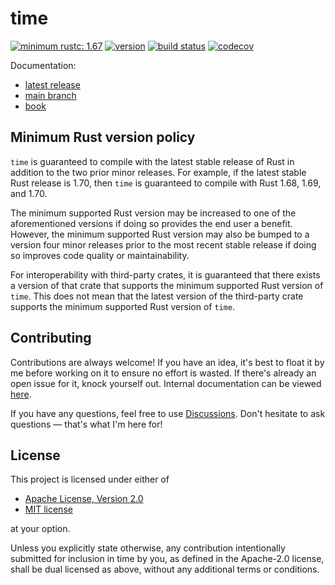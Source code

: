 # time

[![minimum rustc: 1.67](https://img.shields.io/badge/minimum%20rustc-1.67-yellowgreen?logo=rust&style=flat-square)](https://www.whatrustisit.com)
[![version](https://img.shields.io/crates/v/time?color=blue&logo=rust&style=flat-square)](https://crates.io/crates/time)
[![build status](https://img.shields.io/github/actions/workflow/status/time-rs/time/build.yaml?branch=main&style=flat-square)](https://github.com/time-rs/time/actions)
[![codecov](https://codecov.io/gh/time-rs/time/branch/main/graph/badge.svg?token=yt4XSmQNKQ)](https://codecov.io/gh/time-rs/time)

Documentation:

- [latest release](https://docs.rs/time)
- [main branch](https://time-rs.github.io/api/time)
- [book](https://time-rs.github.io/book)

## Minimum Rust version policy

`time` is guaranteed to compile with the latest stable release of Rust in addition to the two prior
minor releases. For example, if the latest stable Rust release is 1.70, then `time` is guaranteed to
compile with Rust 1.68, 1.69, and 1.70.

The minimum supported Rust version may be increased to one of the aforementioned versions if doing
so provides the end user a benefit. However, the minimum supported Rust version may also be bumped
to a version four minor releases prior to the most recent stable release if doing so improves code
quality or maintainability.

For interoperability with third-party crates, it is guaranteed that there exists a version of that
crate that supports the minimum supported Rust version of `time`. This does not mean that the latest
version of the third-party crate supports the minimum supported Rust version of `time`.

## Contributing

Contributions are always welcome! If you have an idea, it's best to float it by me before working on
it to ensure no effort is wasted. If there's already an open issue for it, knock yourself out.
Internal documentation can be viewed [here](https://time-rs.github.io/internal-api/time).

If you have any questions, feel free to use [Discussions]. Don't hesitate to ask questions — that's
what I'm here for!

[Discussions]: https://github.com/time-rs/time/discussions

## License

This project is licensed under either of

- [Apache License, Version 2.0](https://github.com/time-rs/time/blob/main/LICENSE-Apache)
- [MIT license](https://github.com/time-rs/time/blob/main/LICENSE-MIT)

at your option.

Unless you explicitly state otherwise, any contribution intentionally submitted for inclusion in
time by you, as defined in the Apache-2.0 license, shall be dual licensed as above, without any
additional terms or conditions.
